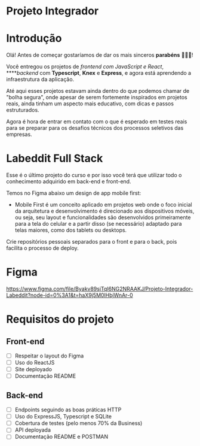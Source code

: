 # Projeto Integrador

# Introdução

Olá! Antes de começar gostaríamos de dar os mais sinceros **parabéns** 👏👏👏! 

Você entregou os projetos de *frontend **com JavaScript e* React**, *****backend* com **Typescript**, **Knex** e **Express**, e agora está aprendendo a infraestrutura da aplicação.

Até aqui esses projetos estavam ainda dentro do que podemos chamar de "bolha segura", onde apesar de serem fortemente inspirados em projetos reais, ainda tinham um aspecto mais educativo, com dicas e passos estruturados.

Agora é hora de entrar em contato com o que é esperado em testes reais para se preparar para os desafios técnicos dos processos seletivos das empresas.

# Labeddit Full Stack

Esse é o último projeto do curso e por isso você terá que utilizar todo o conhecimento adquirido em back-end e front-end.

Temos no Figma abaixo um design de app mobile first:

- Mobile First é um conceito aplicado em projetos web onde o foco inicial da arquitetura e desenvolvimento é direcionado aos dispositivos móveis, ou seja, seu layout e funcionalidades são desenvolvidos primeiramente para a tela do celular e a partir disso (se necessário) adaptado para telas maiores, como dos tablets ou desktops.

Crie repositórios pessoais separados para o front e para o back, pois facilita o processo de deploy.

# Figma

https://www.figma.com/file/Byakv89sjTqI6NG2NRAAKJ/Projeto-Integrador-Labeddit?node-id=0%3A1&t=haX9j5M0lHbjWnAr-0

# Requisitos do projeto

## Front-end

- [ ]  Respeitar o layout do Figma
- [ ]  Uso do ReactJS
- [ ]  Site deployado
- [ ]  Documentação README

## Back-end

- [ ]  Endpoints seguindo as boas práticas HTTP
- [ ]  Uso do ExpressJS, Typescript e SQLite
- [ ]  Cobertura de testes (pelo menos 70% da Business)
- [ ]  API deployada
- [ ]  Documentação README e POSTMAN
